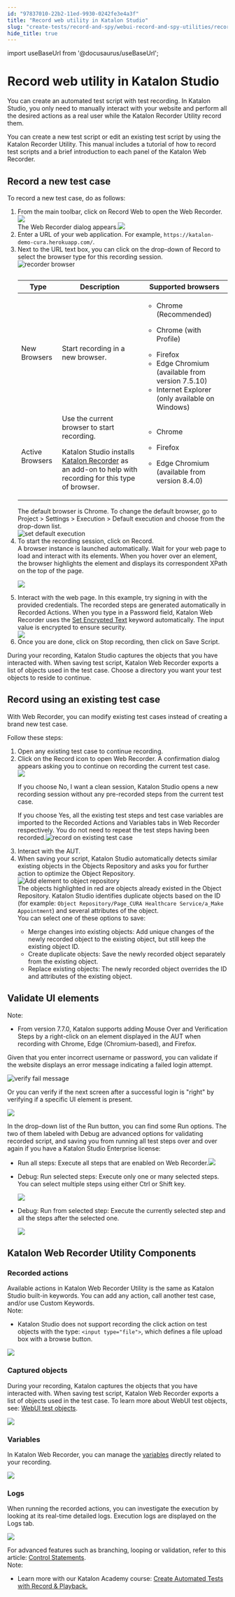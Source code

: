 ```yaml
---
id: "97837010-22b2-11ed-9930-0242fe3e4a3f"
title: "Record web utility in Katalon Studio"
slug: "create-tests/record-and-spy/webui-record-and-spy-utilities/record-web-utility-in-katalon-studio"
hide_title: true
---
```

import useBaseUrl from '@docusaurus/useBaseUrl';


# <a id="id" class="anchor_top_offset"/><a id="ariaid-title1" class="anchor_top_offset"/>Record web utility in Katalon Studio

<p xmlns="http://www.w3.org/1999/xhtml" className="p">You can create an automated test script with test recording. In <span className="ph">Katalon Studio</span>, you only need to manually interact with your website and perform all the desired actions as a real user while the Katalon Recorder Utility record them.</p> 
<p xmlns="http://www.w3.org/1999/xhtml" className="p">You can create a new test script or edit an existing test script by using the Katalon Recorder Utility. This manual includes a tutorial of how to record test scripts and a brief introduction to each panel of the Katalon Web Recorder.</p> 

## <a id="task-7704" class="anchor_top_offset"/>Record a new test case

<section xmlns="http://www.w3.org/1999/xhtml" className="section context">To record a new test case, do as follows:</section> 
<ol xmlns="http://www.w3.org/1999/xhtml" className="ol steps"><li className="li step stepexpand"><span className="ph cmd">From the main toolbar, click on <span className="ph uicontrol">Record Web</span> to open the <span className="ph uicontrol">Web Recorder</span>.</span><div className="itemgroup info"><img className="image" width={400} src={useBaseUrl("/9e225e00-5c68-11ed-a602-0242cfbc79b5.png")} /></div><div className="itemgroup stepresult">The <span className="ph uicontrol">Web Recorder</span> dialog appears.<img className="image" width={700} src={useBaseUrl("/9df6e130-5c68-11ed-a602-0242cfbc79b5.png")} /></div></li><li className="li step stepexpand"><span className="ph cmd">Enter a URL of your web application. For example, <code className="ph codeph">https://katalon-demo-cura.herokuapp.com/</code>.</span></li><li className="li step stepexpand"><span className="ph cmd">Next to the URL text box, you can click on the drop-down of <span className="ph uicontrol">Record</span> to select the browser type for this recording session.</span><div className="itemgroup info"><img className="image" width={700} src={useBaseUrl("/d4e9d840-6c72-11ed-a602-0242cfbc79b5.png")} alt="recorder browser" /></div><div className="itemgroup info"><table className="table anchor_top_offset" id="task-7704__7f0e0024-1266-476e-adec-e25b471dd0bc"><caption /><colgroup><col /><col /><col /></colgroup><thead className="thead"><tr className><th className="entry anchor_top_offset" id="task-7704__7f0e0024-1266-476e-adec-e25b471dd0bc__entry__1">Type</th><th className="entry anchor_top_offset" id="task-7704__7f0e0024-1266-476e-adec-e25b471dd0bc__entry__2">Description</th><th className="entry anchor_top_offset" id="task-7704__7f0e0024-1266-476e-adec-e25b471dd0bc__entry__3">Supported browsers</th></tr></thead><tbody className="tbody"><tr className><td className="entry" headers="task-7704__7f0e0024-1266-476e-adec-e25b471dd0bc__entry__1 task-7704__7f0e0024-1266-476e-adec-e25b471dd0bc__entry__2 task-7704__7f0e0024-1266-476e-adec-e25b471dd0bc__entry__3 ">New Browsers</td><td className="entry" headers="task-7704__7f0e0024-1266-476e-adec-e25b471dd0bc__entry__1 task-7704__7f0e0024-1266-476e-adec-e25b471dd0bc__entry__2 task-7704__7f0e0024-1266-476e-adec-e25b471dd0bc__entry__3 ">Start recording in a new browser.</td><td className="entry" headers="task-7704__7f0e0024-1266-476e-adec-e25b471dd0bc__entry__1 task-7704__7f0e0024-1266-476e-adec-e25b471dd0bc__entry__2 task-7704__7f0e0024-1266-476e-adec-e25b471dd0bc__entry__3 "><ul className="ul"><li className="li">Chrome (Recommended)</li><li className="li"><p className="p">Chrome (with Profile)</p></li><li className="li">Firefox</li><li className="li"> Edge Chromium (available from version 7.5.10)</li><li className="li">Internet Explorer (only available on Windows)</li></ul></td></tr><tr className><td className="entry" headers="task-7704__7f0e0024-1266-476e-adec-e25b471dd0bc__entry__1 task-7704__7f0e0024-1266-476e-adec-e25b471dd0bc__entry__2 task-7704__7f0e0024-1266-476e-adec-e25b471dd0bc__entry__3 ">Active Browsers</td><td className="entry" headers="task-7704__7f0e0024-1266-476e-adec-e25b471dd0bc__entry__1 task-7704__7f0e0024-1266-476e-adec-e25b471dd0bc__entry__2 task-7704__7f0e0024-1266-476e-adec-e25b471dd0bc__entry__3 ">Use the current browser to start recording.<p className="p">Katalon Studio installs <a className="xref j-external-link" href="https://chrome.google.com/webstore/detail/katalon-recorder-selenium/ljdobmomdgdljniojadhoplhkpialdid" target="_blank">Katalon Recorder</a> as an add-on to help with recording for this type of browser.</p></td><td className="entry" headers="task-7704__7f0e0024-1266-476e-adec-e25b471dd0bc__entry__1 task-7704__7f0e0024-1266-476e-adec-e25b471dd0bc__entry__2 task-7704__7f0e0024-1266-476e-adec-e25b471dd0bc__entry__3 "><div className="p"><ul className="ul"><li className="li"><p className="p">Chrome</p></li><li className="li"><p className="p">Firefox</p></li><li className="li"><p className="p">Edge Chromium (available from version 8.4.0)</p></li></ul></div></td></tr></tbody></table></div><div className="itemgroup info">The default browser is Chrome. To change the default browser, go to <span className="ph uicontrol">Project</span> &gt; <span className="ph uicontrol">Settings</span> &gt; <span className="ph uicontrol">Execution</span> &gt; <span className="ph uicontrol">Default execution</span> and choose from the drop-down list.</div><div className="itemgroup info"><img className="image" width={700} src={useBaseUrl("/56ee3f70-5620-11ed-a602-0242cfbc79b5.png")} alt="set default execution" /></div></li><li className="li step stepexpand"><span className="ph cmd">To start the recording session, click on <span className="ph uicontrol">Record</span>.</span><div className="itemgroup stepresult">A browser instance is launched automatically. Wait for your web page to load and interact with its elements. When you hover over an element, the browser highlights the element and displays its correspondent XPath on the top of the page.<p className="p"><img className="image" src={useBaseUrl("/908d1ec0-c152-11ed-a4d3-0242cfbc79b5.png")} /></p></div></li><li className="li step stepexpand"><span className="ph cmd">Interact with the web page. In this example, try signing in with the provided credentials. The recorded steps are generated automatically in <span className="ph uicontrol">Recorded Actions</span>. When you type in a <span className="ph uicontrol">Password</span> field, <span className="ph uicontrol">Katalon Web Recorder</span> uses the <a className="xref" href="/docs/create-tests/keywords/keyword-description-in-katalon-studio/web-ui-keywords/webui-set-encrypted-text">Set Encrypted Text</a> keyword automatically. The input value is encrypted to ensure security.</span><div className="itemgroup info"><img className="image" width={850} src={useBaseUrl("/cbb513e0-750d-11ed-a602-0242cfbc79b5.png")} /></div></li><li className="li step stepexpand"><span className="ph cmd">Once you are done, click on <span className="ph uicontrol">Stop recording</span>, then click on <span className="ph uicontrol">Save Script</span>.</span></li></ol> 
<section xmlns="http://www.w3.org/1999/xhtml" className="section result">During your recording, <span className="ph">Katalon Studio</span> captures the objects that you have interacted with. When saving test script, <span className="ph uicontrol">Katalon Web Recorder</span> exports a list of objects used in the test case. Choose a directory you want your test objects to reside to continue.</section> 

## <a id="task-7962" class="anchor_top_offset"/>Record using an existing test case

<section xmlns="http://www.w3.org/1999/xhtml" className="section context">With Web Recorder, you can modify existing test cases instead of creating a brand new test case.<p className="p">Follow these steps:</p></section> 
<ol xmlns="http://www.w3.org/1999/xhtml" className="ol steps"><li className="li step stepexpand"><span className="ph cmd">Open any existing test case to continue recording.</span></li><li className="li step stepexpand"><span className="ph cmd">Click on the <span className="ph uicontrol">Record</span> icon to open Web Recorder. A confirmation dialog appears asking you to continue on recording the current test case.</span><div className="itemgroup info"><img className="image" width={500} src={useBaseUrl("/5703ea50-5620-11ed-a602-0242cfbc79b5.png")} /></div><div className="itemgroup stepresult"><p className="p">If you choose <span className="ph uicontrol">No, I want a clean session</span>, <span className="ph">Katalon Studio</span> opens a new recording session without any pre-recorded steps from the current test case.</p><p className="p">If you choose <span className="ph uicontrol">Yes</span>, all the existing test steps and test case variables are imported to the <span className="ph uicontrol">Recorded Actions</span> and <span className="ph uicontrol">Variables</span> tabs in Web Recorder respectively. You do not need to repeat the test steps having been recorded.<img className="image" width={850} src={useBaseUrl("/cc19a210-750d-11ed-a602-0242cfbc79b5.png")} alt="record on existing test case" /></p></div></li><li className="li step stepexpand"><span className="ph cmd">Interact with the AUT.</span></li><li className="li step stepexpand"><span className="ph cmd">When saving your script, <span className="ph">Katalon Studio</span> automatically detects similar existing objects in the <span className="ph uicontrol">Objects Repository</span> and asks you for further action to optimize the Object Repository.<img className="image" width={500} src={useBaseUrl("/56f56b60-5620-11ed-a602-0242cfbc79b5.png")} alt="Add element to object repository" /></span><div className="itemgroup info">The objects highlighted in red are objects already existed in the Object Repository. <span className="ph">Katalon Studio</span> identifies duplicate objects based on the ID (for example: <code className="ph codeph">Object Repository/Page_CURA Healthcare Service/a_Make Appointment</code>) and several attributes of the object.<div className="p">You can select one of these options to save:<ul className="ul"><li className="li"><span className="ph uicontrol">Merge changes into existing objects</span>: Add unique changes of the newly recorded object to the existing object, but still keep the existing object ID.</li><li className="li"><span className="ph uicontrol">Create duplicate objects</span>: Save the newly recorded object separately from the existing object.</li><li className="li"><span className="ph uicontrol">Replace existing objects</span>: The newly recorded object overrides the ID and attributes of the existing object.</li></ul></div></div></li></ol> 

## <a id="id_3" class="anchor_top_offset"/>Validate UI elements

<div xmlns="http://www.w3.org/1999/xhtml" className="note note note_note"><span className="note__title">Note:</span> <ul className="ul"><li className="li"><p className="p">From version 7.7.0, Katalon supports adding Mouse Over and Verification Steps by a right-click on an element displayed in the AUT when recording with Chrome, Edge (Chromium-based), and Firefox.</p></li></ul></div>
<p xmlns="http://www.w3.org/1999/xhtml" className="p">Given that you enter incorrect username or password, you can validate if the website displays an error message indicating a failed login attempt.</p> 
<p xmlns="http://www.w3.org/1999/xhtml" className="p"><img className="image" width={850} src={useBaseUrl("/cc2ded60-750d-11ed-a602-0242cfbc79b5.png")} alt="verify fail message" /></p> 
<p xmlns="http://www.w3.org/1999/xhtml" className="p">Or you can verify if the next screen after a successful login is "right" by verifying if a specific UI element is present.</p> 
<p xmlns="http://www.w3.org/1999/xhtml" className="p"><img className="image" src={useBaseUrl("/cbd2d510-750d-11ed-a602-0242cfbc79b5.png")} /></p> 
<p xmlns="http://www.w3.org/1999/xhtml" className="p">In the drop-down list of the <span className="ph uicontrol">Run</span> button, you can find some Run options. The two of them labeled with <span className="ph uicontrol">Debug</span> are advanced options for validating recorded script, and saving you from running all test steps over and over again if you have a Katalon Studio Enterprise license:</p> 
<ul xmlns="http://www.w3.org/1999/xhtml" className="ul"><li className="li"><span className="ph uicontrol">Run all steps</span>: Execute all steps that are enabled on Web Recorder.<img className="image" width={600} src={useBaseUrl("/570a52f0-5620-11ed-a602-0242cfbc79b5.png")} /></li><li className="li"><p className="p"><span className="ph uicontrol">Debug: Run selected steps</span>: Execute only one or many selected steps. You can select multiple steps using either Ctrl or Shift key. </p><p className="p"><img className="image" width={600} src={useBaseUrl("/570745b0-5620-11ed-a602-0242cfbc79b5.png")} /></p></li><li className="li"><p className="p"><span className="ph uicontrol">Debug: Run from selected step</span>: Execute the currently selected step and all the steps after the selected one.</p><p className="p"><img className="image" width={600} src={useBaseUrl("/57148c20-5620-11ed-a602-0242cfbc79b5.png")} /></p></li></ul> 

## <a id="id_4" class="anchor_top_offset"/>Katalon Web Recorder Utility Components


### <a id="id_5" class="anchor_top_offset"/>Recorded actions

<div xmlns="http://www.w3.org/1999/xhtml" className="p">Available actions in Katalon Web Recorder Utility is the same as <span className="ph">Katalon Studio</span> built-in keywords. You can add any action, call another test case, and/or use Custom Keywords.<div className="note note note_note"><span className="note__title">Note:</span> <ul className="ul"><li className="li"><p className="p"><span className="ph">Katalon Studio</span> does not support recording the click action on test objects with the type: <code className="ph codeph">&lt;input type="file"&gt;</code>, which defines a file upload box with a browse button.</p></li></ul></div></div>
<p xmlns="http://www.w3.org/1999/xhtml" className="p"><img className="image" width={700} src={useBaseUrl("/56f8c6c0-5620-11ed-a602-0242cfbc79b5.png")} /></p> 

### <a id="id_6" class="anchor_top_offset"/>Captured objects

<p xmlns="http://www.w3.org/1999/xhtml" className="p">During your recording, Katalon captures the objects that you have interacted with. When saving test script, <span className="ph uicontrol">Katalon Web Recorder</span> exports a list of objects used in the test case. To learn more about WebUI test objects, see: <a className="xref" href="/docs/create-tests/keywords/keyword-description-in-katalon-studio/web-ui-keywords/webui-accept-alert">WebUI test objects</a>.</p> 
<p xmlns="http://www.w3.org/1999/xhtml" className="p"><img className="image" width={450} src={useBaseUrl("/8e419cd0-be4c-11ed-825f-0242cfbc79b5.png")} /></p> 

### <a id="id_7" class="anchor_top_offset"/>Variables

<p xmlns="http://www.w3.org/1999/xhtml" className="p">In Katalon Web Recorder, you can manage the <a className="xref" href="/docs/create-tests/data-driven-testing/data-driven-testing-with-katalon-studio#id__section-ddt-variables">variables</a> directly related to your recording.</p> 
<p xmlns="http://www.w3.org/1999/xhtml" className="p"><img className="image" width={500} src={useBaseUrl("/03a90bd0-c153-11ed-a4d3-0242cfbc79b5.png")} /></p> 

### <a id="id_8" class="anchor_top_offset"/>Logs

<p xmlns="http://www.w3.org/1999/xhtml" className="p">When running the recorded actions, you can investigate the execution by looking at its real-time detailed logs. Execution logs are displayed on the <span className="ph uicontrol">Logs</span> tab.</p> 
<p xmlns="http://www.w3.org/1999/xhtml" className="p"><img className="image" width={700} src={useBaseUrl("/570d8740-5620-11ed-a602-0242cfbc79b5.png")} /></p> 
<div xmlns="http://www.w3.org/1999/xhtml" className="p">For advanced features such as branching, looping or validation, refer to this article: <a className="xref" href="/docs/create-tests/create-test-cases/statements/statements-in-katalon-studio-overview">Control Statements</a>. <div className="note note note_note"><span className="note__title">Note:</span> <ul className="ul"><li className="li"><p className="p">Learn more with our Katalon Academy course: <a className="xref j-external-link" href="https://academy.katalon.com/courses/record-playback-testing/?utm_source=kat_docs&utm_medium=record_web_utility" target="_blank">Create Automated Tests with Record &amp; Playback.</a></p></li></ul></div></div>
